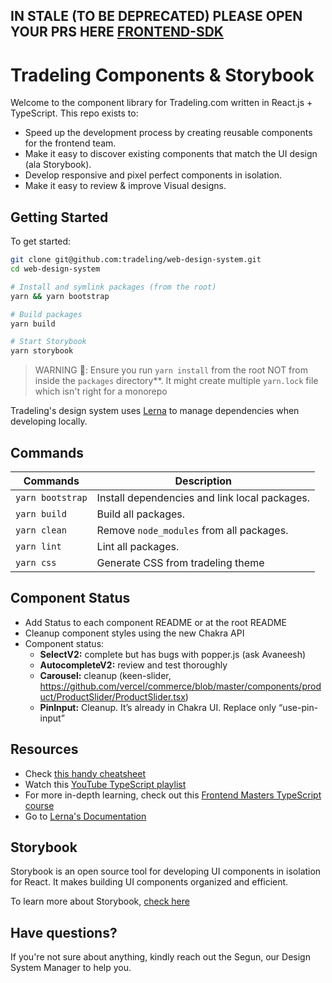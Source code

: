## IN STALE (TO BE DEPRECATED) PLEASE OPEN YOUR PRS HERE [FRONTEND-SDK](https://github.com/tradeling/web-frontend)

# Tradeling Components & Storybook

Welcome to the component library for Tradeling.com written in React.js +
TypeScript. This repo exists to:

- Speed up the development process by creating reusable components for the
  frontend team.
- Make it easy to discover existing components that match the UI design (ala
  Storybook).
- Develop responsive and pixel perfect components in isolation.
- Make it easy to review & improve Visual designs.

## Getting Started

To get started:

```bash
git clone git@github.com:tradeling/web-design-system.git
cd web-design-system

# Install and symlink packages (from the root)
yarn && yarn bootstrap

# Build packages
yarn build

# Start Storybook
yarn storybook
```

> WARNING 🚨: Ensure you run `yarn install` from the root NOT from inside the
> `packages` directory\*\*. It might create multiple `yarn.lock` file which
> isn't right for a monorepo

Tradeling's design system uses [Lerna](https://lerna.js.org/) to manage
dependencies when developing locally.

## Commands

| Commands         | Description                                   |
| ---------------- | --------------------------------------------- |
| `yarn bootstrap` | Install dependencies and link local packages. |
| `yarn build`     | Build all packages.                           |
| `yarn clean`     | Remove `node_modules` from all packages.      |
| `yarn lint`      | Lint all packages.                            |
| `yarn css`       | Generate CSS from tradeling theme             |


## Component Status

- Add Status to each component README or at the root README
- Cleanup component styles using the new Chakra API
- Component status:
    - **SelectV2:** complete but has bugs with popper.js (ask Avaneesh)
    - **AutocompleteV2:** review and test thoroughly
    - **Carousel:** cleanup (keen-slider, https://github.com/vercel/commerce/blob/master/components/product/ProductSlider/ProductSlider.tsx)
    - **PinInput:** Cleanup. It’s already in Chakra UI. Replace only “use-pin-input”


## Resources

- Check
  [this handy cheatsheet](https://github.com/sw-yx/react-typescript-cheatsheet/)
- Watch this
  [YouTube TypeScript playlist](https://www.youtube.com/playlist?list=PL6tu16kXT9Pp6XV3L3lrWideBW6Mcwaa5)
- For more in-depth learning, check out this
  [Frontend Masters TypeScript course](https://frontendmasters.com/courses/typescript-v2/)
- Go to [Lerna's Documentation](https://github.com/lerna/lerna)

## Storybook

Storybook is an open source tool for developing UI components in isolation for
React. It makes building UI components organized and efficient.

To learn more about Storybook, [check here](https://storybook.js.org/)

## Have questions?

If you're not sure about anything, kindly reach out the Segun, our Design System
Manager to help you.
